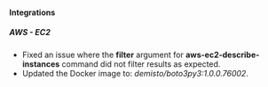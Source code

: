 
#### Integrations

##### AWS - EC2

- Fixed an issue where the **filter** argument for **aws-ec2-describe-instances** command did not filter results as expected.
- Updated the Docker image to: *demisto/boto3py3:1.0.0.76002*.
